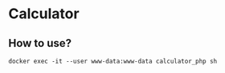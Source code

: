 # Calculator 

## How to use?

```shell
docker exec -it --user www-data:www-data calculator_php sh
```

